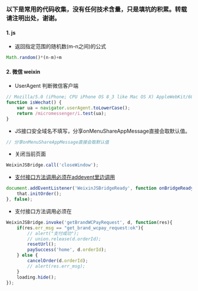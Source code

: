 ### 以下是常用的代码收集，没有任何技术含量，只是填坑的积累。转载请注明出处，谢谢。

#### 1. js
- 返回指定范围的随机数(m-n之间)的公式
```javascript
Math.random()*(n-m)+m
```

#### 2. 微信 weixin

- UserAgent 判断微信客户端
```javascript
// Mozilla/5.0 (iPhone; CPU iPhone OS 8_3 like Mac OS X) AppleWebKit/600.1.4 (KHTML, like Gecko) Mobile/12F70 MicroMessenger/6.1.5 NetType/WIFI
function isWechat() {  
    var ua = navigator.userAgent.toLowerCase();
    return /micromessenger/i.test(ua);
}
```

- JS接口安全域名不填写，分享onMenuShareAppMessage直接会取默认值。
```javascript
// 分享onMenuShareAppMessage直接会取默认值
```

- 关闭当前页面
```javascript
WeixinJSBridge.call('closeWindow');
```

- [支付接口方法调用必须在addevent里边调用](http://www.cnblogs.com/true_to_me/p/3565039.html)
```javascript
document.addEventListener('WeixinJSBridgeReady', function onBridgeReady(){
    that.initOrder();
}, false);
```

- 支付接口方法调用必须在
```javascript
WeixinJSBridge.invoke('getBrandWCPayRequest', d, function(res){
    if(res.err_msg == "get_brand_wcpay_request:ok"){
        // alert("支付成功");
        // union.release(d.orderId);
        resetUrl();
        paySuccess('home', d.orderId);
    } else {
        cancelOrder(d.orderId);
        // alert(res.err_msg);
    }
    loading.hide();
});
```